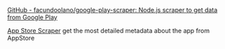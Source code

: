 
[GitHub - facundoolano/google-play-scraper: Node.js scraper to get data from Google Play](https://github.com/facundoolano/google-play-scraper)

[App Store Scraper](https://github.com/facundoolano/app-store-scraper)
get the most detailed metadata about the app from AppStore
